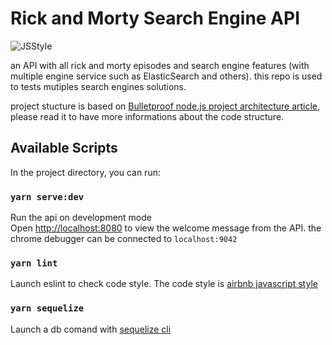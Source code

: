 # Rick and Morty Search Engine API

![JSStyle](https://badgen.net/badge/codestyle/airbnb?icon=airbnb&label=codestyle)

an API with all rick and morty episodes and search engine features (with multiple engine service such as ElasticSearch and others).
this repo is used to tests mutiples search engines solutions.

project stucture is based on [Bulletproof node.js project architecture article](https://dev.to/santypk4/bulletproof-node-js-project-architecture-4epf), please read it to have more informations about the code structure.

## Available Scripts

In the project directory, you can run:

### `yarn serve:dev`

Run the api on development mode<br>
Open [http://localhost:8080](http://localhost:8080) to view the welcome message from the API.
the chrome debugger can be connected to `localhost:9042`

### `yarn lint`

Launch eslint to check code style. The code style is [airbnb javascript style](https://github.com/airbnb/javascript)

### `yarn sequelize`

Launch a db comand with [sequelize cli](https://github.com/sequelize/cli#documentation)
